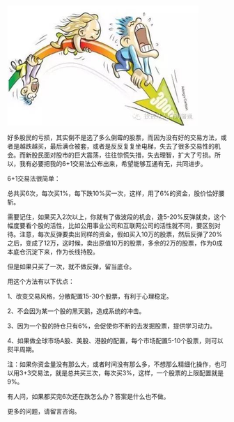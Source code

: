 ![6+1交易法第一版图1](./6+1交易法第一版图1.jpeg) 

好多股民的亏损，其实倒不是选了多么倒霉的股票，而因为没有好的交易方法，或者是越跌越买，最后满仓被套，或者是反反复复坐电梯，失去了很多交易性的机会。而新股民面对股市的巨大震荡，往往惊慌失措，失去理智，扩大了亏损。所以，我有必要把我的6+1交易法公布出来，希望能够互通有无，共同进步。

6+1交易法很简单：

总共买6次，每次买1%，每下跌10%买一次，这样，用了6%的资金，股价恰好腰斩。

需要记住，如果买入2次以上，你就有了做波段的机会，逢5-20%反弹就卖，这个幅度要看个股的活性，比如公用事业公司和互联网公司的活性就不同，要区别对待。注意，每次反弹要卖出同样的资金，假如买入10万的股票，然后反弹了20%之后，变成了12万，这时候，卖出原值10万的股票，多余的2万的股票，作为0成本底仓沉淀下来，作为长线持股。

但是如果只买了一次，就不做反弹，留当底仓。

用这个方法有以下优点：

1、改变交易风格，分散配置15-30个股票，有利于心理稳定。

2、不会因为某一个股的黑天鹅，造成系统的冲击。

3、因为一个股的持仓只有6%，会促使你不断的去发掘股票，提供学习动力。

4、如果做全球市场A股、美股、港股的配置，每个市场配置5-10个股票，则可以熨平周期。

注：如果你资金量没有那么大，或者时间没有那么多，不想那么精细化操作，也可以用3+3交易法，就是总共买三次，每次买3%，这样，一个股票的上限配置就是9%。

有人问，如果都买完6次还在跌怎么办？答案是什么也不做。

更多的问题，请留言咨询。